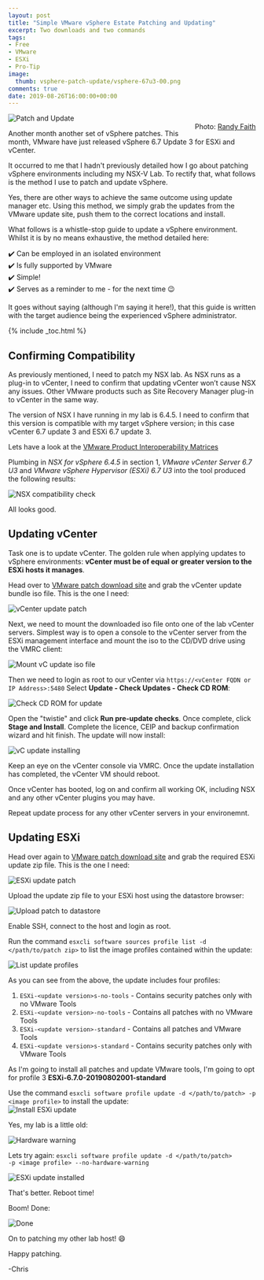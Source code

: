 ```yaml
---
layout: post
title: "Simple VMware vSphere Estate Patching and Updating"
excerpt: Two downloads and two commands 
tags:
- Free
- VMware
- ESXi
- Pro-Tip
image:
  thumb: vsphere-patch-update/vsphere-67u3-00.png
comments: true
date: 2019-08-26T16:00:00+00:00
---
```

<img style="display: block; margin-left: auto; margin-right: auto;" alt="Patch and Update" src="/images/vsphere-patch-update/vsphere-67u3-01.png">
<span class="image-credit" style="float: right; margin: 0px 0px 0px 10px;">Photo: <a href="https://unsplash.com/@randyfath?utm_source=unsplash&utm_medium=referral&utm_content=creditCopyText">Randy Faith</a></span>

Another month another set of vSphere patches. This month, VMware have just released vSphere 6.7 Update 3 for ESXi and vCenter. 

It occurred to me that I hadn't previously detailed how I go about patching vSphere environments including my NSX-V Lab.  To rectify that, what follows is the method I use to patch and update vSphere.

Yes, there are other ways to achieve the same outcome using update manager etc. Using this method, we simply grab the updates from the VMware update site, push them to the correct locations and install.

What follows is a whistle-stop guide to update a vSphere environment. Whilst it is by no means exhaustive, the method detailed here:

   :heavy_check_mark: Can be employed in an isolated environment  
   :heavy_check_mark: Is fully supported by VMware  
   :heavy_check_mark: Simple!  
   :heavy_check_mark: Serves as a reminder to me - for the next time :wink:  

It goes without saying (although I'm saying it here!), that this guide is written with the target audience being the experienced vSphere administrator. 

{% include _toc.html %}
## Confirming Compatibility
As previously mentioned, I need to patch my NSX lab.  As NSX runs as a plug-in to vCenter, I need to confirm that updating vCenter won’t cause NSX any issues. Other VMware products such as Site Recovery Manager plug-in to vCenter in the same way.

The version of NSX I have running in my lab is 6.4.5. I need to confirm that this version is compatible with my target vSphere version; in this case vCenter 6.7 update 3 and ESXi 6.7 update 3.

Lets have a look at the [VMware Product Interoperability Matrices](https://www.vmware.com/resources/compatibility/sim/interop_matrix.php)

Plumbing in *NSX for vSphere 6.4.5* in section 1, *VMware vCenter Server 6.7 U3* and *VMware vSphere Hypervisor (ESXi) 6.7 U3* into the tool produced the following results:

<img style="display: block; margin-left: auto; margin-right: auto;" alt="NSX compatibility check" src="/images/vsphere-patch-update/vsphere-67u3-02.png">

All looks good.

## Updating vCenter
Task one is to update vCenter.  The golden rule when applying updates to vSphere environments: **vCenter must be of equal or greater version to the ESXi hosts it manages**.

Head over to [VMware patch download site](https://my.vmware.com/group/vmware/patch) and grab the vCenter update bundle iso file.  This is the one I need:

<img style="display: block; margin-left: auto; margin-right: auto;" alt="vCenter update patch" src="/images/vsphere-patch-update/vsphere-67u3-03.png">

Next, we need to mount the downloaded iso file onto one of the lab vCenter servers.  Simplest way is to open a console to the vCenter server from the ESXi management interface and mount the iso to the CD/DVD drive using the VMRC client:

<img style="display: block; margin-left: auto; margin-right: auto;" alt="Mount vC update iso file" src="/images/vsphere-patch-update/vsphere-67u3-04.png">

Then we need to login as root to our vCenter via `https://<vCenter FQDN or IP Address>:5480` Select **Update - Check Updates - Check CD ROM**:

<img style="display: block; margin-left: auto; margin-right: auto;" alt="Check CD ROM for update" src="/images/vsphere-patch-update/vsphere-67u3-05.png">

Open the "twistie" and click **Run pre-update checks**. Once complete, click **Stage and Install**.  Complete the licence, CEIP and backup confirmation wizard and hit finish.  The update will now install:

<img style="display: block; margin-left: auto; margin-right: auto;" alt="vC update installing" src="/images/vsphere-patch-update/vsphere-67u3-06.png">

Keep an eye on the vCenter console via VMRC.  Once the update installation has completed, the vCenter VM should reboot.

Once vCenter has booted, log on and confirm all working OK, including NSX and any other vCenter plugins you may have.

Repeat update process for any other vCenter servers in your environemnt.

## Updating ESXi
Head over again to [VMware patch download site](https://my.vmware.com/group/vmware/patch) and grab the required ESXi update zip file.  This is the one I need:

<img style="display: block; margin-left: auto; margin-right: auto;" alt="ESXi update patch" src="/images/vsphere-patch-update/vsphere-67u3-07.png">

Upload the update zip file to your ESXi host using the datastore browser:

<img style="display: block; margin-left: auto; margin-right: auto;" alt="Upload patch to datastore" src="/images/vsphere-patch-update/vsphere-67u3-08.png">

Enable SSH, connect to the host and login as root.

Run the command `esxcli software sources profile list -d </path/to/patch zip>` to list the image profiles contained within the update:

<img style="display: block; margin-left: auto; margin-right: auto;" alt="List update profiles" src="/images/vsphere-patch-update/vsphere-67u3-09.png">

As you can see from the above, the update includes four profiles:

1. `ESXi-<update version>s-no-tools` - Contains security patches only with no VMware Tools 
2. `ESXi-<update version>-no-tools` - Contains all patches with no VMware Tools
3. `ESXi-<update version>-standard` - Contains all patches and VMware Tools
4. `ESXi-<update version>s-standard`  - Contains security patches only with VMware Tools  

As I'm going to install all patches and update VMware tools, I'm going to opt for profile 3 **ESXi-6.7.0-20190802001-standard**

Use the command `esxcli software profile update -d </path/to/patch> -p <image profile>` to install the update:
<img style="display: block; margin-left: auto; margin-right: auto;" alt="Install ESXi update" src="/images/vsphere-patch-update/vsphere-67u3-10.png">

Yes, my lab is a little old:

<img style="display: block; margin-left: auto; margin-right: auto;" alt="Hardware warning" src="/images/vsphere-patch-update/vsphere-67u3-11.png">

Lets try again: `esxcli software profile update -d </path/to/patch>`<br>`-p <image profile> --no-hardware-warning`

<img style="display: block; margin-left: auto; margin-right: auto;" alt="ESXi update installed" src="/images/vsphere-patch-update/vsphere-67u3-12.png">

That's better.  Reboot time!

Boom! Done:

<img style="display: block; margin-left: auto; margin-right: auto;" alt="Done" src="/images/vsphere-patch-update/vsphere-67u3-13.png">

On to patching my other lab host! :smile:

Happy patching.

-Chris



 

